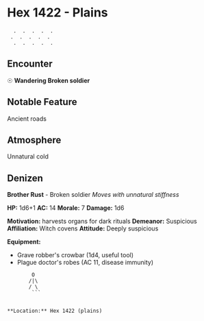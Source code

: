 # Hex 1422 - Plains
```
  .  .  .  .  .
 .  .  .  .  .
  .  .  .  .  .
```

## Encounter

☉ **Wandering Broken soldier**

## Notable Feature

Ancient roads

## Atmosphere

Unnatural cold

## Denizen

**Brother Rust** - Broken soldier
*Moves with unnatural stiffness*

**HP:** 1d6+1 **AC:** 14 **Morale:** 7
**Damage:** 1d6

**Motivation:** harvests organs for dark rituals
**Demeanor:** Suspicious
**Affiliation:** Witch covens
**Attitude:** Deeply suspicious

**Equipment:**
- Grave robber's crowbar (1d4, useful tool)
- Plague doctor's robes (AC 11, disease immunity)


```
        O
       /|\
       / \
        ```


**Location:** Hex 1422 (plains)

